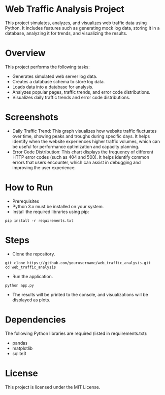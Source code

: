 # Web Traffic Analysis Project
This project simulates, analyzes, and visualizes web traffic data using Python. It includes features such as generating mock log data, storing it in a database, analyzing it for trends, and visualizing the results.

# Overview
This project performs the following tasks:
* Generates simulated web server log data.
* Creates a database schema to store log data.
* Loads data into a database for analysis.
* Analyzes popular pages, traffic trends, and error code distributions.
* Visualizes daily traffic trends and error code distributions.

# Screenshots
* Daily Traffic Trend: This graph visualizes how website traffic fluctuates over time, showing peaks and troughs during specific days. It helps identify when the website experiences higher traffic volumes, which can be useful for performance optimization and capacity planning.
* Error Code Distribution: This chart displays the frequency of different HTTP error codes (such as 404 and 500). It helps identify common errors that users encounter, which can assist in debugging and improving the user experience.

# How to Run
* Prerequisites
* Python 3.x must be installed on your system.
* Install the required libraries using pip:
```
pip install -r requirements.txt
```

# Steps
* Clone the repository.
```
git clone https://github.com/yourusername/web_traffic_analysis.git
cd web_traffic_analysis
```
* Run the application.
```
python app.py
```
* The results will be printed to the console, and visualizations will be displayed as plots.

# Dependencies
The following Python libraries are required (listed in requirements.txt):
* pandas
* matplotlib
* sqlite3

# License
This project is licensed under the MIT License.

